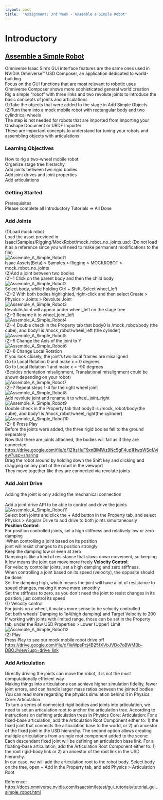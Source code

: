 ```yaml
---
layout: post
title:  "Assignment: 3rd Week - Assemble a Simple Robot"
---
```


# Introductory 
## [Assemble a Simple Robot](https://docs.omniverse.nvidia.com/isaacsim/latest/gui_tutorials/tutorial_gui_simple_robot.html#isaac-sim-app-tutorial-gui-simple-robot)

Omniverse Isaac Sim’s GUI interface features are the same ones used in NVIDIA Omniverse™ USD Composer, an application dedicated to world-building <br/>
Focus on the GUI functions that are most relevant to robotic uses <br/>
Omniverse Composer shows more sophisticated general world creation <br/>
Rig a simple “robot” with three links and two revolute joints to introduce the basic concepts of joints and articulations <br/>
(1)Take the objects that were added to the stage in Add Simple Objects <br/>
(2)Turn them into a mock mobile robot with rectangular body and two cylindrical wheels <br/>
The step is not needed for robots that are imported from Importing your Onshape Document or URDF Importer <br/>
These are important concepts to understand for tuning your robots and assembling objects with articulations  <br/>

### Learning Objectives
How to rig a two-wheel mobile robot <br/>
Organize stage tree hierarchy <br/>
Add joints between two rigid bodies <br/>
Add joint drives and joint properties <br/>
Add articulations <br/>

### Getting Started
Prerequisites <br/>
Please complete all Introductory Tutorials => All Done <br/>

### Add Joints
(1)Load mock robot <br/>
Load the asset provided in Isaac/Samples/Rigging/MockRobot/mock_robot_no_joints.usd: (Do not load it as a reference since you will need to make permanent modifications to the file) <br/>
![Assemble_A_Simple_Robot1](https://github.com/growingpenguin/growingpenguin.github.io/assets/110277903/0091c86d-c36b-4c34-9fba-836e2cab9149)  <br/>
Isaac Assets(Beta) > Samples > Rigging > MOCKROBOT > mock_robot_no_joints <br/>
(2)Add a joint between two bodies <br/>
(2)-1 Click on the parent body and then the child body <br/>
![Assemble_A_Simple_Robot2](https://github.com/growingpenguin/growingpenguin.github.io/assets/110277903/ba88e8b9-650d-4017-b289-ba1dc36ce8ba) <br/>
Select body, while holding Ctrl + Shift, Select wheel_left  <br/>
(2)-2 With both bodies highlighted, right-click and then select Create > Physics > Joints > Revolute Joint <br/>
![Assemble_A_Simple_Robot3](https://github.com/growingpenguin/growingpenguin.github.io/assets/110277903/3576e157-e3df-4b85-baab-6919d73e15ca) <br/>
RevoluteJoint will appear under wheel_left on the stage tree <br/>
(2)-3 Rename it to wheel_joint_left <br/>
![Assemble_A_Simple_Robot4](https://github.com/growingpenguin/growingpenguin.github.io/assets/110277903/8336f163-fb81-4d09-808d-4742e76ae804) <br/>
(2)-4 Double check in the Property tab that body0 is /mock_robot/body (the cube), and body1 is /mock_robot/wheel_left (the cylinder) <br/>
![Assemble_A_Simple_Robot5](https://github.com/growingpenguin/growingpenguin.github.io/assets/110277903/28b038ce-74d5-406c-8718-b2581391cefd) <br/>
(2)-5 Change the Axis of the joint to Y <br/>
![Assemble_A_Simple_Robot6](https://github.com/growingpenguin/growingpenguin.github.io/assets/110277903/13d052ba-910d-46d4-a29a-46ef8ccb281d) <br/>
(2)-6 Change Local Rotation <br/>
If you look closely, the joint’s two local frames are misaligned <br/> 
Go to Local Rotation 0 and make x = 0 degrees <br/>
Go to Local Rotation 1 and make x = -90 degrees <br/>
(Besides orientation misalignment, Translational misalignment could be shown depending on your robot) <br/>
![Assemble_A_Simple_Robot7](https://github.com/growingpenguin/growingpenguin.github.io/assets/110277903/e5e1b645-20a6-4f20-837d-70ff0424b456) <br/>
(2)-7 Repeat steps 1-4 for the right wheel joint <br/>
![Assemble_A_Simple_Robot8](https://github.com/growingpenguin/growingpenguin.github.io/assets/110277903/b4a26d1d-43f2-4801-9c94-768c99e46ff8) <br/>
Add revolute joint and rename it to wheel_joint_right <br/>
![Assemble_A_Simple_Robot9](https://github.com/growingpenguin/growingpenguin.github.io/assets/110277903/e0892c21-bb19-4293-b6e4-dff92ff97644) <br/>
Double check in the Property tab that body0 is /mock_robot/body(the cube), and body1 is /mock_robot/wheel_right(the cylinder) <br/>
![Assemble_A_Simple_Robot10](https://github.com/growingpenguin/growingpenguin.github.io/assets/110277903/5a297c3f-b22a-4a9f-83c5-ac61f6d6232a) <br/>
(2)-8 Press Play <br/> 
Before the joints were added, the three rigid bodies fell to the ground separately <br/> 
Now that there are joints attached, the bodies will fall as if they are connected <br/>
https://drive.google.com/file/d/121tsHuF9xnBlMWz9Nc5gF4up1HwqWSqf/view?usp=sharing <br/>
Drag the robot around by holding down the Shift key and clicking and dragging on any part of the robot in the viewport <br/> 
They move together like they are connected via revolute joints <br/> 
### Add Joint Drive 
Adding the joint is only adding the mechanical connection <br/>  
Add a joint drive API to be able to control and drive the joints <br/> 
![Assemble_A_Simple_Robot11](https://github.com/growingpenguin/growingpenguin.github.io/assets/110277903/02f2885a-640b-4da0-949f-d7612d9dcd7e) <br/> 
Select both joints and click the + Add button in the Property tab, and select Physics > Angular Drive to add drive to both joints simultaneously <br/> 
**Position Control**:  <br/> 
For position controlled joints, set a high stiffness and relatively low or zero damping <br/> 
-When controlling a joint based on its position <br/>
joint will resist changes to its position strongly <br/>
Keep the damping low or even at zero<br/>
Damping is like a kind of resistance that slows down movement, so keeping it low means the joint can move more freely
**Velocity Control**: <br/> 
For velocity controller joints, set a high damping and zero stiffness. <br/> 
When controlling a joint based on its speed (velocity), the opposite should be done <br/> 
Set the damping high, which means the joint will have a lot of resistance to speed changes, making it move more smoothly <br/> 
Set the stiffness to zero, as you don't need the joint to resist changes in its position, just control its speed <br/> 
(1) Velocity control <br/>
For joints on a wheel, it makes more sense to be velocity controlled <br/> 
Set both wheels’ Damping to 1e4(high damping) and Target Velocity to 200 <br/> 
If working with joints with limited range, those can be set in the Property tab, under the Raw USD Properties > Lower (Upper) Limit <br/> 
![Assemble_A_Simple_Robot12](https://github.com/growingpenguin/growingpenguin.github.io/assets/110277903/0571c551-cfc7-4c5a-a145-fe1c82898fe1) <br/> 
(2) Play <br/>
Press Play to see our mock mobile robot drive off <br/> 
https://drive.google.com/file/d/1ieWpsPcj4B25fXVbJVDo7oBWMBb-DBOJ/view?usp=drive_link <br/>

### Add Articulation
Directly driving the joints can move the robot, it is not the most computationally efficient way <br/> 
Making things into articulations can achieve higher simulation fidelity, fewer joint errors, and can handle larger mass ratios between the jointed bodies <br/> 
You can read more regarding the physics simulation behind it in Physics Core: Articulation <br/> 
To turn a series of connected rigid bodies and joints into articulation, we need to set an articulation root to anchor the articulation tree. According to instructions on defining articulation trees in Physics Core: Articulation:
    For a fixed-base articulation, add the Articulation Root Component either to: 1) the fixed joint that connects the articulation base to the world, or 2) an ancestor of the fixed joint in the USD hierarchy. The second option allows creating multiple articulations from a single root component added to the scene: Each descendant fixed joint will be defining an articulation base link. For a floating-base articulation, add the Articulation Root Component either to: 1) the root rigid-body link or 2) an ancestor of the root link in the USD hierarchy. <br/> 
In our case, we will add the articulation root to the robot body. Select body on the tree, open + Add in the Property tab, and add Physics > Articulation Root  <br/> 


Reference: <br/>
https://docs.omniverse.nvidia.com/isaacsim/latest/gui_tutorials/tutorial_gui_simple_robot.html <br/> 

